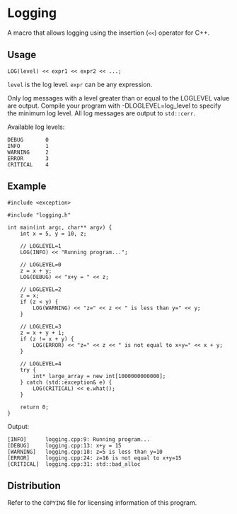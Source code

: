 Logging
=======

A macro that allows logging using the insertion (`<<`) operator for C++.


Usage
-----

    LOG(level) << expr1 << expr2 << ...;

`level` is the log level.
`expr` can be any expression.

Only log messages with a level greater than or equal to the LOGLEVEL value are
output. Compile your program with -DLOGLEVEL=log_level to specify the minimum
log level. All log messages are output to `std::cerr`.

Available log levels:

    DEBUG       0
    INFO        1
    WARNING     2
    ERROR       3
    CRITICAL    4


Example
-------

    #include <exception>

    #include "logging.h"

    int main(int argc, char** argv) {
        int x = 5, y = 10, z;

        // LOGLEVEL=1
        LOG(INFO) << "Running program...";

        // LOGLEVEL=0
        z = x + y;
        LOG(DEBUG) << "x+y = " << z;

        // LOGLEVEL=2
        z = x;
        if (z < y) {
            LOG(WARNING) << "z=" << z << " is less than y=" << y;
        }

        // LOGLEVEL=3
        z = x + y + 1;
        if (z != x + y) {
            LOG(ERROR) << "z=" << z << " is not equal to x+y=" << x + y;
        }

        // LOGLEVEL=4
        try {
            int* large_array = new int[1000000000000];
        } catch (std::exception& e) {
            LOG(CRITICAL) << e.what();
        }

        return 0;
    }

Output:

    [INFO]      logging.cpp:9: Running program...
    [DEBUG]     logging.cpp:13: x+y = 15
    [WARNING]   logging.cpp:18: z=5 is less than y=10
    [ERROR]     logging.cpp:24: z=16 is not equal to x+y=15
    [CRITICAL]  logging.cpp:31: std::bad_alloc


Distribution
------------

Refer to the `COPYING` file for licensing information of this program.
